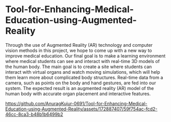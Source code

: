 # Tool-for-Enhancing-Medical-Education-using-Augmented-Reality

Through the use of Augmented Reality (AR) technology and computer vision methods in this project, we hope to come up with a new way to improve medical education. Our final goal is to make a learning environment where medical students can see and interact with real-time 3D models of the human body. The main goal is to create a site where students can interact with virtual organs and watch moving simulations, which will help them learn more about complicated body structures. Real-time data from a camera, such as points on the body and hand gestures, are fed into our system. The expected result is an augmented reality (AR) model of the human body with accurate organ placement and interactive features.

https://github.com/AnuragKujur-0691/Tool-for-Enhancing-Medical-Education-using-Augmented-Reality/assets/172887407/59f754ac-fcd2-46cc-8ca3-b48b1b6499b2
